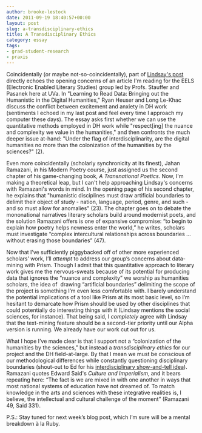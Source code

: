 ```yaml
---
author: brooke-lestock
date: 2011-09-19 18:40:57+00:00
layout: post
slug: a-transdisciplinary-ethics
title: A Transdisciplinary Ethics
category: essay
tags:
- grad-student-research
- praxis
---
```


Coincidentally (or maybe not-so-coincidentally), part of [Lindsay's post](https://scholarslab.org/blog/imagining-end-users-for-requirements-gathering/) directly echoes the opening concerns of an article I'm reading for the EELS (Electronic Enabled Literary Studies) group led by Profs. Stauffer and Pasanek here at UVa. In "Learning to Read Data: Bringing out the Humanistic in the Digital Humanities," Ryan Heuser and Long Le-Khac discuss the conflict between excitement and anxiety in DH work (sentiments I echoed in my last post and feel every time I approach my computer these days). The essay asks first whether we can use the quantitative methods employed in DH work while "respect[ing] the nuance and complexity we value in the humanities," and then confronts the much deeper issue at-hand: "Under the flag of interdisciplinarity, are the digital humanities no more than the colonization of the humanities by the sciences?" (2).

Even more coincidentally (scholarly synchronicity at its finest), Jahan Ramazani, in his Modern Poetry course, just assigned us the second chapter of his game-changing book, _A Transnational Poetics_. Now, I'm making a theoretical leap, but I can't help approaching Lindsay's concerns with Ramazani's words in mind. In the opening page of his second chapter, he explains that "humanistic disciplines must draw artificial boundaries to delimit their object of study - nation, language, period, genre, and such - and so must allow for anomalies" (23). The chapter goes on to debate the mononational narratives literary scholars build around modernist poets, and the solution Ramazani offers is one of expansive compromise: “to begin to explain how poetry helps newness enter the world,” he writes, scholars must investigate “complex intercultural relationships across boundaries … without erasing those boundaries” (47).

Now that I’ve sufficiently piggybacked off of other more experienced scholars’ work, I’ll _attempt_ to address our group’s concerns about data-mining with Prism. Though I admit that this quantitative approach to literary work gives me the nervous-sweats because of its potential for producing data that ignores the “nuance and complexity” we worship as humanities scholars, the idea of  drawing “artificial boundaries” delimiting the scope of the project is something I’m even less comfortable with. I barely understand the potential implications of a tool like Prism at its most basic level, so I’m hesitant to demarcate how Prism should be used by other disciplines that could potentially do interesting things with it (Lindsay mentions the social sciences, for instance). That being said, I _completely_ agree with Lindsay that the text-mining feature should be a second-tier priority until our Alpha version is running. We already have our work cut out for us.

What I hope I’ve made clear is that I support not a “colonization of the humanities by the sciences,” but instead a _transdisciplinary ethics_ for our project and the DH field-at-large. By that I mean we must be conscious of our methodological differences while constantly questioning disciplinary boundaries (shout-out to Ed for his [interdisciplinary show-and-tell idea](https://scholarslab.org/blog/getting-to-know-our-praxis-peers-samples-of-our-digital-work/)). Ramazani quotes Edward Said's _Culture and Imperialism_, and it bears repeating here: “The fact is we are mixed in with one another in ways that most national systems of education have not dreamed of. To match knowledge in the arts and sciences with these integrative realities is, I believe, the intellectual and cultural challenge of the moment” (Ramazani 49, Said 331).

P.S.: Stay tuned for next week’s blog post, which I’m sure will be a mental breakdown à la Ruby.
